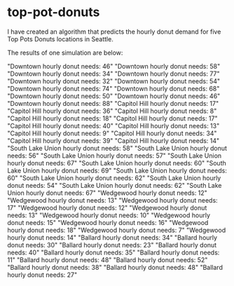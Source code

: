 # top-pot-donuts

I have created an algorithm that predicts the hourly donut demand for five Top Pots Donuts locations in Seattle.

The results of one simulation are below:

"Downtown hourly donut needs: 46" 
"Downtown hourly donut needs: 58" 
"Downtown hourly donut needs: 34" 
"Downtown hourly donut needs: 77" 
"Downtown hourly donut needs: 32" 
"Downtown hourly donut needs: 54" 
"Downtown hourly donut needs: 74" 
"Downtown hourly donut needs: 68" 
"Downtown hourly donut needs: 50" 
"Downtown hourly donut needs: 46" 
"Downtown hourly donut needs: 88" 
"Capitol Hill hourly donut needs: 17" 
"Capitol Hill hourly donut needs: 36" 
"Capitol Hill hourly donut needs: 8" 
"Capitol Hill hourly donut needs: 18"
"Capitol Hill hourly donut needs: 17"
"Capitol Hill hourly donut needs: 40"
"Capitol Hill hourly donut needs: 13"
"Capitol Hill hourly donut needs: 9" 
"Capitol Hill hourly donut needs: 34"
"Capitol Hill hourly donut needs: 39"
"Capitol Hill hourly donut needs: 14" 
"South Lake Union hourly donut needs: 58"
"South Lake Union hourly donut needs: 56"
"South Lake Union hourly donut needs: 57"
"South Lake Union hourly donut needs: 67"
"South Lake Union hourly donut needs: 60"
"South Lake Union hourly donut needs: 69"
"South Lake Union hourly donut needs: 60"
"South Lake Union hourly donut needs: 62"
"South Lake Union hourly donut needs: 54"
"South Lake Union hourly donut needs: 62"
"South Lake Union hourly donut needs: 67"
"Wedgewood hourly donut needs: 12" 
"Wedgewood hourly donut needs: 13"
"Wedgewood hourly donut needs: 17"
"Wedgewood hourly donut needs: 12"
"Wedgewood hourly donut needs: 13"
"Wedgewood hourly donut needs: 10"
"Wedgewood hourly donut needs: 15"
"Wedgewood hourly donut needs: 16"
"Wedgewood hourly donut needs: 18"
"Wedgewood hourly donut needs: 7" 
"Wedgewood hourly donut needs: 14" 
"Ballard hourly donut needs: 34"
"Ballard hourly donut needs: 30"
"Ballard hourly donut needs: 23"
"Ballard hourly donut needs: 40"
"Ballard hourly donut needs: 35"
"Ballard hourly donut needs: 11"
"Ballard hourly donut needs: 48"
"Ballard hourly donut needs: 52"
"Ballard hourly donut needs: 38"
"Ballard hourly donut needs: 48"
"Ballard hourly donut needs: 27"